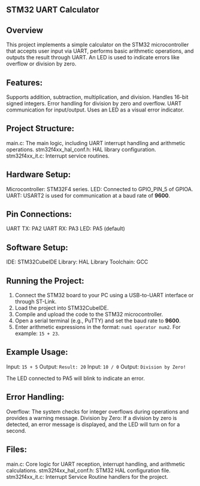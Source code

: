 ## STM32 UART Calculator

## Overview
This project implements a simple calculator on the STM32 microcontroller that accepts user input via UART, performs basic arithmetic operations, and outputs the result through UART. An LED is used to indicate errors like overflow or division by zero.

## Features:
Supports addition, subtraction, multiplication, and division.
 Handles 16-bit signed integers.
 Error handling for division by zero and overflow.
 UART communication for input/output.
Uses an LED as a visual error indicator.

## Project Structure:
main.c: The main logic, including UART interrupt handling and arithmetic operations.
stm32f4xx_hal_conf.h: HAL library configuration.
stm32f4xx_it.c: Interrupt service routines.

## Hardware Setup:
Microcontroller: STM32F4 series.
LED: Connected to GPIO_PIN_5 of GPIOA.
UART: USART2 is used for communication at a baud rate of **9600**.

## Pin Connections:
UART TX: PA2
UART RX: PA3
LED: PA5 (default)

## Software Setup:
IDE: STM32CubeIDE
Library: HAL Library
Toolchain: GCC

## Running the Project:
1. Connect the STM32 board to your PC using a USB-to-UART interface or through ST-Link.
2. Load the project into STM32CubeIDE.
3. Compile and upload the code to the STM32 microcontroller.
4. Open a serial terminal (e.g., PuTTY) and set the baud rate to **9600**.
5. Enter arithmetic expressions in the format: `num1 operator num2`. For example: `15 + 23`.

## Example Usage:
Input: `15 + 5`
Output: `Result: 20`
Input: `10 / 0`
Output: `Division by Zero!`

The LED connected to PA5 will blink to indicate an error.

## Error Handling:
Overflow: The system checks for integer overflows during operations and provides a warning message.
Division by Zero: If a division by zero is detected, an error message is displayed, and the LED will turn on for a second.

## Files:
main.c: Core logic for UART reception, interrupt handling, and arithmetic calculations.
stm32f4xx_hal_conf.h: STM32 HAL configuration file.
stm32f4xx_it.c: Interrupt Service Routine handlers for the project.
